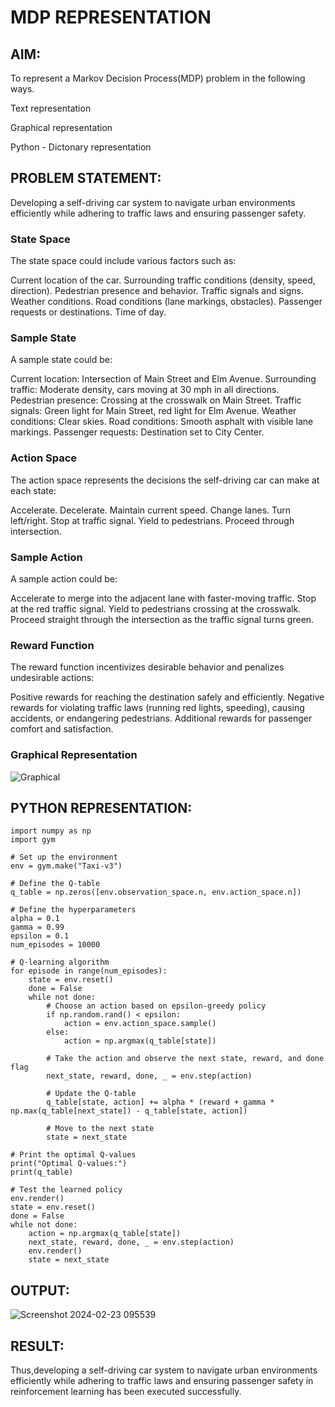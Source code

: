 # MDP REPRESENTATION

## AIM:
To represent a Markov Decision Process(MDP) problem in the following ways.

Text representation

Graphical representation

Python - Dictonary representation

## PROBLEM STATEMENT:
Developing a self-driving car system to navigate urban environments efficiently while adhering to traffic laws and ensuring passenger safety.

### State Space
The state space could include various factors such as:

Current location of the car.
Surrounding traffic conditions (density, speed, direction).
Pedestrian presence and behavior.
Traffic signals and signs.
Weather conditions.
Road conditions (lane markings, obstacles).
Passenger requests or destinations.
Time of day.

### Sample State
A sample state could be:

Current location: Intersection of Main Street and Elm Avenue.
Surrounding traffic: Moderate density, cars moving at 30 mph in all directions.
Pedestrian presence: Crossing at the crosswalk on Main Street.
Traffic signals: Green light for Main Street, red light for Elm Avenue.
Weather conditions: Clear skies.
Road conditions: Smooth asphalt with visible lane markings.
Passenger requests: Destination set to City Center.

### Action Space
The action space represents the decisions the self-driving car can make at each state:

Accelerate.
Decelerate.
Maintain current speed.
Change lanes.
Turn left/right.
Stop at traffic signal.
Yield to pedestrians.
Proceed through intersection.

### Sample Action
A sample action could be:

Accelerate to merge into the adjacent lane with faster-moving traffic.
Stop at the red traffic signal.
Yield to pedestrians crossing at the crosswalk.
Proceed straight through the intersection as the traffic signal turns green.

### Reward Function
The reward function incentivizes desirable behavior and penalizes undesirable actions:

Positive rewards for reaching the destination safely and efficiently.
Negative rewards for violating traffic laws (running red lights, speeding), causing accidents, or endangering pedestrians.
Additional rewards for passenger comfort and satisfaction.

### Graphical Representation

![Graphical ](https://github.com/SivaChandranR07/mdp-representation/assets/113497395/714e4b22-397d-4a7d-a22e-4fa418b8fcc8)

## PYTHON REPRESENTATION:
```
import numpy as np
import gym

# Set up the environment
env = gym.make("Taxi-v3")

# Define the Q-table
q_table = np.zeros([env.observation_space.n, env.action_space.n])

# Define the hyperparameters
alpha = 0.1
gamma = 0.99
epsilon = 0.1
num_episodes = 10000

# Q-learning algorithm
for episode in range(num_episodes):
    state = env.reset()
    done = False
    while not done:
        # Choose an action based on epsilon-greedy policy
        if np.random.rand() < epsilon:
            action = env.action_space.sample()
        else:
            action = np.argmax(q_table[state])

        # Take the action and observe the next state, reward, and done flag
        next_state, reward, done, _ = env.step(action)

        # Update the Q-table
        q_table[state, action] += alpha * (reward + gamma * np.max(q_table[next_state]) - q_table[state, action])

        # Move to the next state
        state = next_state

# Print the optimal Q-values
print("Optimal Q-values:")
print(q_table)

# Test the learned policy
env.render()
state = env.reset()
done = False
while not done:
    action = np.argmax(q_table[state])
    next_state, reward, done, _ = env.step(action)
    env.render()
    state = next_state
```
## OUTPUT:

![Screenshot 2024-02-23 095539](https://github.com/SivaChandranR07/mdp-representation/assets/113497395/f88ad48e-55a9-4d42-b203-639826c47ddf)

## RESULT:

Thus,developing a self-driving car system to navigate urban environments efficiently while adhering to traffic laws and ensuring passenger safety in reinforcement learning has been executed successfully.

